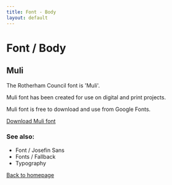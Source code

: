 ```yaml
---
title: Font - Body
layout: default
---
```


# Font / Body

## Muli

The Rotherham Council font is 'Muli'.

Muli font has been created for use on digital and print projects.

Muli font is free to download and use from Google Fonts.

[Download Muli font](https://fonts.google.com/specimen/Muli)

### See also:
- Font / Josefin Sans
- Fonts / Fallback
- Typography

[Back to homepage](/styleguide/)
